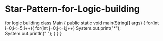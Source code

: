 # Star-Pattern-for-Logic-building
for logic building
class Main {
    public static void main(String[] args) {
        for(int i=0;i<=5;i++){
            for(int j=0;j<=i;j++)
                        System.out.print("*");
                                System.out.println(" ");
            }
            }
            }

